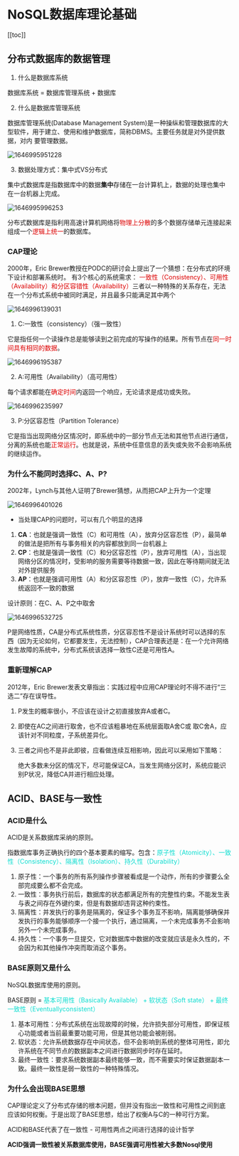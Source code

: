 # NoSQL数据库理论基础 

[[toc]]

## 分布式数据库的数据管理

1. 什么是数据库系统

数据库系统  =  数据库管理系统 + 数据库

2. 什么是数据库管理系统

数据库管理系统(Database Management System)是一种操纵和管理数据库的大型软件，用于建立、使用和维护数据库，简称DBMS。主要任务就是对外提供数据，对内
要管理数据。

![1646995951228](./images/Nosql1/01.png)

3. 数据处理方式：集中式VS分布式

集中式数据库是指数据库中的数据**集中**存储在一台计算机上，数据的处理也集中
在一台机器上完成。

![1646995996253](./images/Nosql1/02.png)

分布式数据库是指利用高速计算机网络将<font color=##dd0000>物理上分散</font>的多个数据存储单元连接起来组成一个<font color=##dd0000>逻辑上统一</font>的数据库。

### CAP理论

2000年，Eric Brewer教授在PODC的研讨会上提出了一个猜想：在分布式的环境下设计和部署系统时。 有3个核心的系统需求：<font color=#dd00>  一致性（Consistency）、可用性（Availability）和分区容错性（Availability）</font>三者以一种特殊的关系存在，无法在一个分布式系统中被同时满足，并且最多只能满足其中两个

![1646996139031](./images/Nosql1/03.png)

1. C:一致性（consistency）（强一致性）

它是指任何一个读操作总是能够读到之前完成的写操作的结果。所有节点在<font color=#dd00>同一时间具有相同的数据</font>。

![1646996195387](./images/Nosql1/04.png)

2. A:可用性（Availability）（高可用性）

每个请求都能在<font color=#dd00>确定时间</font>内返回一个响应，无论请求是成功或失败。

![1646996235997](./images/Nosql1/05.png)

3. P:分区容忍性（Partition Tolerance）

它是指当出现网络分区情况时，即系统中的一部分节点无法和其他节点进行通信，分离的系统也能<font color=#dd00>正常运行</font>。也就是说，系统中任意信息的丢失或失败不会影响系统的继续运作。

### 为什么不能同时选择C、A、P?

2002年，Lynch与其他人证明了Brewer猜想，从而把CAP上升为一个定理

![1646996401026](./images/Nosql1/06.png)

+ 当处理CAP的问题时，可以有几个明显的选择

1. **CA**：也就是强调一致性（C）和可用性（A），放弃分区容忍性（P），最简单的做法是把所有与事务相关的内容都放到同一台机器上
2. **CP**：也就是强调一致性（C）和分区容忍性（P），放弃可用性（A），当出现网络分区的情况时，受影响的服务需要等待数据一致，因此在等待期间就无法对外提供服务
3. **AP**：也就是强调可用性（A）和分区容忍性（P），放弃一致性（C），允许系统返回不一致的数据

设计原则：在C、A、P之中取舍

![1646996532725](./images/Nosql1/07.png)

P是网络性质，CA是分布式系统性质，分区容忍性不是设计系统时可以选择的东西（因为无论如何，它都要发生，无法控制），CAP合理表述是：在一个允许网络发生故障的系统中，分布式系统该选择一致性C还是可用性A。

### 重新理解CAP

2012年，Eric Brewer发表文章指出：实践过程中应用CAP理论时不得不进行“三选二”存在误导性。

1. P发生的概率很小，不应该在设计之初直接放弃A或者C。

2. 即使在AC之间进行取舍，也不应该粗暴地在系统层面取A舍C或 取C舍A，应该针对不同粒度，子系统差异化。

3. 三者之间也不是非此即彼，应看做连续互相影响，因此可以采用如下策略：

   绝大多数未分区的情况下，尽可能保证CA，当发生网络分区时，系统应能识别P状况，降低CA并进行相应处理。

## ACID、BASE与一致性

### ACID是什么

ACID是关系数据库采纳的原则。

指数据库事务正确执行的四个基本要素的缩写。包含：<font color=##dddd>原子性（Atomicity）、一致性（Consistency）、隔离性（Isolation）、持久性（Durability）</font>

1. 原子性：一个事务的所有系列操作步骤被看成是一个动作，所有的步骤要么全部完成要么都不会完成。
2. 一致性：事务执行前后，数据库的状态都满足所有的完整性约束。不能发生表与表之间存在外键约束，但是有数据却违背这种约束性。
3. 隔离性：并发执行的事务是隔离的，保证多个事务互不影响，隔离能够确保并发执行的事务能够顺序一个接一个执行，通过隔离，一个未完成事务不会影响另外一个未完成事务。
4. 持久性：一个事务一旦提交，它对数据库中数据的改变就应该是永久性的，不会因为和其他操作冲突而取消这个事务。

### BASE原则又是什么

 NoSQL数据库使用的原则。

BASE原则 =   <font color=##dddd>基本可用性（Basically Available）  +  软状态（Soft state）  +  最终一致性（Eventuallyconsistent）</font>

1.  基本可用性：分布式系统在出现故障的时候，允许损失部分可用性，即保证核心功能或者当前最重要功能可用，但是其他功能会被削弱。
2. 软状态：允许系统数据存在中间状态，但不会影响到系统的整体可用性，即允许系统在不同节点的数据副本之间进行数据同步时存在延时。
3. 最终一致性：要求系统数据副本最终能够一致，而不需要实时保证数据副本一致。最终一致性是弱一致性的一种特殊情况。

### 为什么会出现BASE思想

CAP理论定义了分布式存储的根本问题，但并没有指出一致性和可用性之间到底应该如何权衡。于是出现了BASE思想，给出了权衡A与C的一种可行方案。

ACID和BASE代表了在一致性 - 可用性两点之间进行选择的设计哲学

**ACID强调一致性被关系数据库使用，BASE强调可用性被大多数Nosql使用**

